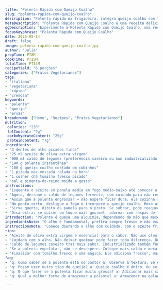 ```yaml
---
title: "Polenta Rápida com Queijo Coalho"
slug: "polenta-rapida-com-queijo-coalho"
description: "Polenta rápida na frigideira, integra queijo coalho com toque de ervas, textura cremosa, finalização rápida. Usando caldo de legumes para substituir caldo de galinha, ideal para vegetarianos. Alho dourado no azeite dá aroma intenso, ajuste na polenta para evitar empelotamento. Um pouco de pimenta-do-reino e tomilho fresco quebrou a monotonia, ervas são o segredo para não cair na mesmice da polenta simples."
metaDescription: "Polenta Rápida com Queijo Coalho é uma receita deliciosa e prática, perfeita para quem busca sabor e cremosidade em poucos minutos"
ogDescription: "Experimente a Polenta Rápida com Queijo Coalho, uma receita italiana brasileira que une cremosidade e sabores intensos com toques de ervas"
focusKeyphrase: "Polenta Rápida com Queijo Coalho"
date: 2025-08-14
draft: false
image: polenta-rapida-com-queijo-coalho.jpg
author: "Julia"
prepTime: PT8M
cookTime: PT25M
totalTime: PT33M
recipeYield: "6 porções"
categories: ["Pratos Vegetarianos"]
tags:
- "italiana"
- "vegetariana"
- "rápida"
- "cremosa"
keywords:
- "polenta"
- "queijo"
- "ervas"
breadcrumb: ["Home", "Recipes", "Pratos Vegetarianos"]
nutrition: 
 calories: "220"
 fatContent: "9g"
 carbohydrateContent: "25g"
 proteinContent: "7g"
ingredients:
- "3 dentes de alho picados finos"
- "25 ml azeite de oliva extra virgem"
- "900 ml caldo de legumes (preferência caseiro ou bom industrializado)"
- "140 g polenta instantânea"
- "100 g queijo coalho cortado em cubinhos"
- "1 pitada noz-moscada ralada na hora"
- "1 colher chá tomilho fresco picado"
- "sal e pimenta-do-reino moída a gosto"
instructions:
- "Esquente o azeite em panela média em fogo médio-baixo até começar a soltar aroma, cuidado para não queimar o alho. Jogue o alho picado e deixe ganhar cor dourada, mexendo sempre para não escurecer demais e ficar amargo. Aquele cheiro pungente já deve estar no ar, sinal que o sabor vai surgir."
- "Agora, derrame o caldo de legumes fervente, com cuidado para não respingar. Suba o fogo para médio-alto até borbulhar, é o ponto para agregar a polenta. Vá adicionando em chuva fina para evitar grumos, mexendo vigorosamente com um batedor. Caso não tenha, use garfo firme, metálico."
- "Assim que a polenta engrossar — não espere ficar dura, ela cozinha rápido, em torno de 12 a 15 minutos — reduza o fogo para baixo. Mantenha mexendo para não grudar no fundo, fique de olho. A textura deve ser cremosa mas espessa, coisa de papa consistente."
- "No ponto certo, desligue o fogo e incorpore o queijo coalho. Mexa até ele derreter quase por completo, o calor da polenta ajuda a criar aquela camada elástica e saborosa. Tempere com sal, pimenta-do-reino e a noz-moscada ralada, essencial para um perfume delicado e quente. Finalize com o tomilho fresco para um frescor herbal que evitei ao ingrediente substituto, que trazia monotonia."
- "Sirva quente, direto da panela para o prato. Se sobrar, pode reaquecer com um pouco de leite ou caldo para recuperar a cremosidade. Quanto ao queijo coalho, ele dá uma textura diferente da fontina, mais firme e levemente adocicado, experiência única que descobri em mais de uma tentativa."
- "Dica extra: se quiser um toque mais gourmet, adornar com raspas de limão siciliano. Ou experimentar com queijo canastra ralado, aqui em casa virou febre no inverno, conforto na tigela."
introduction: "Polenta é quase uma alquimia, dependendo da mão que mexe, muda texturas e sabores. Já testei versões com provolone, mas o queijo coalho trouxe crocância cremosa, surpreendente para um prato tão simples. O segredo está no preparo do caldo e do alho, que carrega todo o perfume. Não é só jogar tudo junto, requer atenção nos tempos de cozimento para que a polenta não vire uma baba ou um tijolo. E o frescor do tomilho quebra a gordura do queijo, deixando o prato leve, pensando aqui em misturar tradições italianas com jeitinho brasileiro. Não vai pedir mais nada na mesa."
ingredientsNote: "O alho é fundamental, prefira sempre fresco e não exagere no calor para evitar amargor. O azeite de oliva extra virgem traz mais suavidade do que a manteiga, além de ser mais familiar na cozinha brasileira. Use polenta instantânea para acelerar, mas a grande dica é colocar em chuva fina no caldo fervente, assim não empelota. Substituir o queijo fontina por coalho muda a textura, mais firme e sabor defumadinho, combinação que descobri por acaso. O caldo de legumes funciona para vegetarianos e traz mais leveza, além de sódio natural, importante ajustar o sal no fim. Tempero com noz-moscada tem que ser na medida, pouca quantidade para não virar enjoativo. Tomilho fresco vira o toque especial, clássico mas refrescante, fica maravilhoso."
instructionsNote: "Comece dourando o alho com cuidado, com o azeite frio a mágica acontece, aroma que preenche a cozinha. Assim que dourar, sobe o fogo e já colocar o caldo quente para não ter choque térmico e não perder sabor. A polenta entra aos poucos, mexendo sempre forte para evitar caroços, problema que já experimentei e não recomendo. O fogo não pode estar alto demais para não queimar a base, para sentir que está no ponto da mistura observe se está cremosa, soltando do fundo com facilidade. O queijo added no final não pode ir junto de tudo para não ressecar, ele tem que derreter apenas no calor da polenta. Finalizar o tempero só depois do queijo para equilibrar sal e dar frescor. Servir logo, porque polenta esfria, endurece rápido, perde charme. Reaquecimento pede líquido para devolver cremosidade, leite, creme de leite ou caldo."
tips:
- "Azeite de oliva extra virgem é essencial para o sabor. Não use óleo comum, diferença é grande. O alho deve ser fresco para aroma pleno. Essa receita é rápida mas precisa de atenção."
- "Cuidado com o alho. Não deixar queimar pode fazer toda diferença. Dourar com fogo médio-baixo, assim evita amargor. Fogo alto pode estragar tudo. O cozimento precisa de carinho, não apresse o processo."
- "Caldo de legumes caseiro traz mais sabor. Industrializado também funciona. Verifique o sal. Polenta precisa dele, mas tenha cuidado para não exagerar. Ponto de cozimento deve ser atenta. Creme é o que você quer."
- "Se a polenta empelotar, não se desespere. Coloque mais caldo e mexa bem. Uma boa energia na hora de misturar é crucial. Com um bom batedor você consegue evitar grumos indesejáveis. Dica: mexa sempre!"
- "Finalizar com tomilho fresco é uma mágica. Ele adiciona frescor, mas só no final. Queijo coalho é firme e traz textura diferente. Não tente substituir por outro queijo, essa combinação é especial."
faq:
- "q: Como saber se a polenta está no ponto? a: Observe a textura. Se estiver cremosa e soltando do fundo é sinal de que já está quase pronta. Misturar bem é fundamental."
- "q: Posso usar outro tipo de queijo? a: Queijo coalho é único. Ou seja, textura é especial. Se quiser testar, use queijo minas. Mas o sabor muda bastante. Tenha em mente isso."
- "q: O que fazer se a polenta ficar muito grossa? a: Adicionar mais caldo ou leite é a solução. Concentre-se nessa mistura. Mexa bem para não deixar grumos. Deve ficar cremosa novamente."
- "q: Qual a melhor forma de armazenar a polenta? a: Armazenar na geladeira em pote fechado. Reaqueça com um pouco de leite. Ou caldo. Isso devolverá a cremosidade que você quer."

---
```

